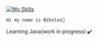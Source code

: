[![My Skills](https://skillicons.dev/icons?i=java,html,css,idea,vscode)](https://skillicons.dev)


    Hi my name is Nikolas👋 
Learning Java(work in progress) ✔️
